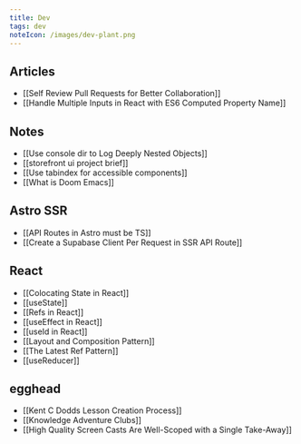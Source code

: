 ```yaml
---
title: Dev
tags: dev
noteIcon: /images/dev-plant.png
---
```


## Articles

- [[Self Review Pull Requests for Better Collaboration]]
- [[Handle Multiple Inputs in React with ES6 Computed Property Name]]

## Notes

- [[Use console dir to Log Deeply Nested Objects]]
- [[storefront ui project brief]]
- [[Use tabindex for accessible components]]
- [[What is Doom Emacs]]

## Astro SSR

- [[API Routes in Astro must be TS]]
- [[Create a Supabase Client Per Request in SSR API Route]]

## React

- [[Colocating State in React]]
- [[useState]]
- [[Refs in React]]
- [[useEffect in React]]
- [[useId in React]]
- [[Layout and Composition Pattern]]
- [[The Latest Ref Pattern]]
- [[useReducer]]

## egghead

- [[Kent C Dodds Lesson Creation Process]]
- [[Knowledge Adventure Clubs]]
- [[High Quality Screen Casts Are Well-Scoped with a Single Take-Away]]
